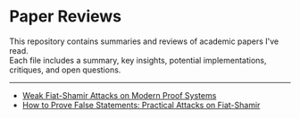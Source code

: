# Paper Reviews

This repository contains summaries and reviews of academic papers I've read.  
Each file includes a summary, key insights, potential implementations, critiques, and open questions.

---

- [Weak Fiat-Shamir Attacks on Modern Proof Systems](DMWG23.md)
- [How to Prove False Statements: Practical Attacks on Fiat-Shamir](.DRL25.md)

